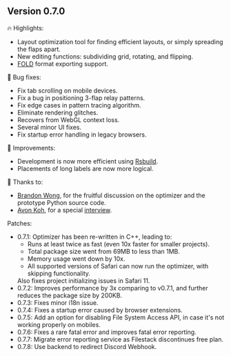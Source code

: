 
## Version 0.7.0

🔥 Highlights:
- Layout optimization tool for finding efficient layouts, or simply spreading the flaps apart.
- New editing functions: subdividing grid, rotating, and flipping.
- [FOLD](https://github.com/edemaine/fold) format exporting support.

🐛 Bug fixes:
- Fix tab scrolling on mobile devices.
- Fix a bug in positioning 3-flap relay patterns.
- Fix edge cases in pattern tracing algorithm.
- Eliminate rendering glitches.
- Recovers from WebGL context loss.
- Several minor UI fixes.
- Fix startup error handling in legacy browsers.

💪 Improvements:
- Development is now more efficient using [Rsbuild](https://rsbuild.dev/).
- Placements of long labels are now more logical.

🙏 Thanks to:
- [Brandon Wong](https://web.mit.edu/wongb/www/origami/), for the fruitful discussion on the optimizer and the prototype Python source code.<!-- and the companion tutorial video for the optimizer. -->
- [Avon Koh](https://www.youtube.com/@origameow), for a special [interview](https://youtu.be/-1usLhc3RNw).

Patches:
- 0.7.1: Optimizer has been re-written in C++, leading to:<ul>
  <li>Runs at least twice as fast (even 10x faster for smaller projects).</li>
  <li>Total package size went from 69MB to less than 1MB.</li>
  <li>Memory usage went down by 10x.</li>
  <li>All supported versions of Safari can now run the optimizer, with skipping functionality.</li>
  </ul>Also fixes project initializing issues in Safari 11.
- 0.7.2: Improves performance by 3x comparing to v0.7.1, and further reduces the package size by 200KB.
- 0.7.3: Fixes minor i18n issue.
- 0.7.4: Fixes a startup error caused by browser extensions.
- 0.7.5: Add an option for disabling File System Access API, in case it's not working properly on mobiles.
- 0.7.6: Fixes a rare fatal error and improves fatal error reporting.
- 0.7.7: Migrate error reporting service as Filestack discontinues free plan.
- 0.7.8: Use backend to redirect Discord Webhook.
